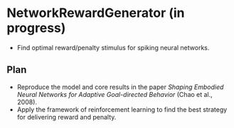 # NetworkRewardGenerator (in progress)
- Find optimal reward/penalty stimulus for spiking neural networks.

## Plan
- Reproduce the model and core results in the paper _Shaping Embodied Neural Networks for Adaptive Goal-directed Behavior_ (Chao et al., 2008).
- Apply the framework of reinforcement learning to find the best strategy for delivering reward and penalty.

